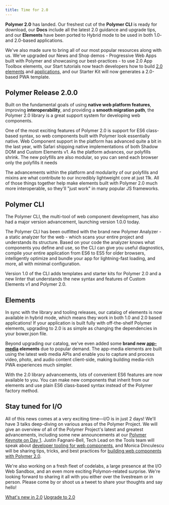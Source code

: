 ```yaml
---
title: Time for 2.0
---
```


**Polymer 2.0** has landed. Our freshest cut of the **Polymer CLI** is ready for download, our **Docs** include all the latest 2.0 guidance and upgrade tips, and our **Elements** have been ported to Hybrid mode to be used in both 1.0- and 2.0-based applications.

We've also made sure to bring all of our most popular resources along with us. We've upgraded our News and Shop demos - Progressive Web Apps built with Polymer and showcasing our best-practices - to use 2.0 App Toolbox elements, our Start tutorials now teach developers how to build [2.0 elements](/2.0/start/first-element/intro) and [applications](/2.0/start/toolbox/set-up), and our Starter Kit will now generates a 2.0-based PWA template.

## Polymer Release 2.0.0

Built on the fundamental goals of using **native web platform features**, improving **interoperability**, and providing a **smooth migration path**, the Polymer 2.0 library is a great support system for developing web components.

One of the most exciting features of Polymer 2.0 is support for ES6 class-based syntax, so web components built with Polymer look essentially native. Web Component support in the platform has advanced quite a bit in the last year, with Safari shipping native implementations of both Shadow DOM and Custom Elements v1. As the platform advances, our polyfills shrink. The new polyfills are also modular, so you can send each browser only the polyfills it needs

The advancements within the platform and modularity of our polyfills and mixins are what contribute to our incredibly lightweight core at just 11k. All of those things together help make elements built with Polymer 2.0 much more interoperable, so they'll "just work" in many popular JS frameworks.

## Polymer CLI

The Polymer CLI, the multi-tool of web component development, has also had a major version advancement, launching version 1.0.0 today.

The Polymer CLI has been outfitted with the brand new Polymer Analyzer - a static analyzer for the web - which scans your entire project and understands its structure. Based on your code the analyzer knows what components you define and use, so the CLI can give you useful diagnostics, compile your entire application from ES6 to ES5 for older browsers, intelligently optimize and bundle your app for lightning-fast loading, and more, all with minimal configuration.

Version 1.0 of the CLI adds templates and starter kits for Polymer 2.0 and a new linter that understands the new syntax and features of Custom Elements v1 and Polymer 2.0.

## Elements

In sync with the library and tooling releases, our catalog of elements is now available in hybrid mode, which means they work in both 1.0 and 2.0 based applications! If your application is built fully with off-the-shelf Polymer elements, upgrading to 2.0 is as simple as changing the dependencies in your bower.json file.

Beyond upgrading our catalog, we've even added some **brand new [app-media](https://github.com/polymerelements/app-media) elements** due to popular demand.  The app-media elements are built using the latest web media APIs and enable you to capture and process video, photo, and audio content client-side, making building media-rich PWA experiences much simpler.

With the 2.0 library advancements, lots of convenient ES6 features are now available to you. You can make new components that inherit from our elements and use plain ES6 class-based syntax instead of the Polymer factory method.

## Stay tuned for I/O

All of this news comes at a very exciting time—I/O is in just 2 days! We'll have 3 talks deep-diving on various areas of the Polymer Project. We will give an overview of all of the Polymer Project's latest and greatest advancements, including some new announcements at our [Polymer Keynote on Day 1](https://events.google.com/io/schedule/?section=may-17&sid=7b0b4c44-8121-4d87-9149-2fe61ff77e9d). Justin Fagnani-Bell, Tech Lead on the Tools team will speak about [developer tooling for web components](https://events.google.com/io/schedule/?section=may-18&sid=5869a78a-fb7f-4e98-8951-ea6f7ebb3649), and Monica Dinculescu will be sharing tips, tricks, and best practices for [building web components with Polymer 2.0](https://events.google.com/io/schedule/?section=may-18&sid=861c6857-57e9-4a25-9800-0a788f99193a).

We're also working on a fresh fleet of codelabs, a large presence at the I/O Web Sandbox, and an even more exciting Polymon-related surprise. We're looking forward to sharing it all with you either over the livestream or in person. Please come by or shoot us a tweet to share your thoughts and say hello!

<a class="blue-button" href="/2.0/docs/about_20">What's new in 2.0</a>
<a class="blue-button" href="/2.0/docs/upgrade">Upgrade to 2.0</a>
